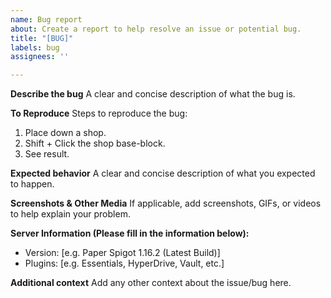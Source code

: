 ```yaml
---
name: Bug report
about: Create a report to help resolve an issue or potential bug.
title: "[BUG]"
labels: bug
assignees: ''

---
```


**Describe the bug**
A clear and concise description of what the bug is.

**To Reproduce**
Steps to reproduce the bug:
1. Place down a shop.
2. Shift + Click the shop base-block.
3. See result.

**Expected behavior**
A clear and concise description of what you expected to happen.

**Screenshots & Other Media**
If applicable, add screenshots, GIFs, or videos to help explain your problem.

**Server Information (Please fill in the information below):**
 - Version: [e.g. Paper Spigot 1.16.2 (Latest Build)]
 - Plugins: [e.g. Essentials, HyperDrive, Vault, etc.]

**Additional context**
Add any other context about the issue/bug here.
